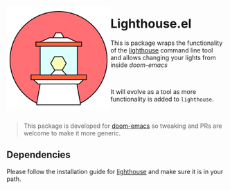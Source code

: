 <p align="left"><img align="left" src="meta/logo.png" width="240px"></p>

# Lighthouse.el

This is package wraps the functionality of the
[lighthouse](https://github.com/finnkauski/lighthouse) command line tool and
allows changing your lights from inside _doom-emacs_

<br>

It will evolve as a tool as more functionality is added to `lighthouse`.

<br>

> This package is developed for
> [doom-emacs](https://github.com/hlissner/doom-emacs) so tweaking and PRs are
> welcome to make it more generic.

## Dependencies

Please follow the installation guide for
[lighthouse](https://github.com/finnkauski/lighthouse) and make sure it is in
your path.
